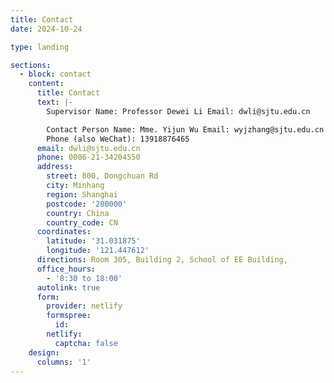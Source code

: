 ```yaml
---
title: Contact
date: 2024-10-24

type: landing

sections:
  - block: contact
    content:
      title: Contact
      text: |-
        Supervisor Name: Professor Dewei Li Email: dwli@sjtu.edu.cn 

        Contact Person Name: Mme. Yijun Wu Email: wyjzhang@sjtu.edu.cn 
        Phone (also WeChat): 13918876465
      email: dwli@sjtu.edu.cn 
      phone: 0086-21-34204550
      address:
        street: 800, Dongchuan Rd
        city: Minhang
        region: Shanghai
        postcode: '200000'
        country: China
        country_code: CN
      coordinates:
        latitude: '31.031875'
        longitude: '121.447612'
      directions: Room 305, Building 2, School of EE Building,
      office_hours:
        - '8:30 to 18:00'
      autolink: true
      form:
        provider: netlify
        formspree:
          id:
        netlify:
          captcha: false
    design:
      columns: '1'
---
```

